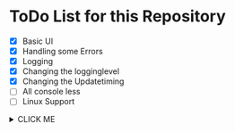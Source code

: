 # ToDo List for this Repository

- [x] Basic UI
- [x] Handling some Errors
- [x] Logging
- [x] Changing the logginglevel
- [x] Changing the Updatetiming
- [ ] All console less
- [ ] Linux Support
<details><summary>CLICK ME</summary>
  Start Arguments?? something like ``` --language=en ```
<details>
